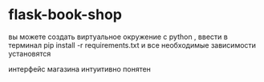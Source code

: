 # flask-book-shop
вы можете создать виртуальное окружение с python , ввести в терминал pip install -r requirements.txt и все необходимые зависимости установятся



интерфейс магазина интуитивно понятен
